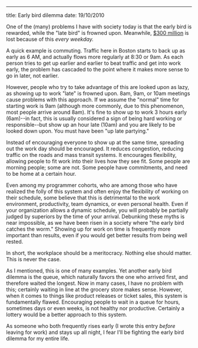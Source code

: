 ---
title: Early bird dilemma
date: 19/10/2010

One of the (many) problems I have with society today is that the early
bird is rewarded, while the "late bird" is frowned upon. Meanwhile,
[$300 million][1] is lost because of this *every weekday.*

A quick example is commuting. Traffic here in Boston starts to back up
as early as 6 AM, and actually flows more regularly at 8:30 or 9am. As
each person tries to get up earlier and earlier to beat traffic and get
into work early, the problem has cascaded to the point where it makes
more sense to go in later, not earlier.

However, people who try to take advantage of this are looked upon as
lazy, as showing up to work "late" is frowned upon. 8am, 9am, or 10am
meetings cause problems with this approach. If we assume the "normal"
time for starting work is 9am (although more commonly, due to this
phenomenon, most people arrive around 8am). It's fine to show up to work
3 hours early (6am)--in fact, this is usually considered a sign of being
hard working or responsible--but show up an hour late (10am) and you are
likely to be looked down upon. You must have been "up late partying."

Instead of encouraging everyone to show up at the same time, spreading
out the work day should be encouraged. It reduces congestion, reducing
traffic on the roads and mass transit systems. It encourages flexibility,
allowing people to fit work into their lives how they see fit. Some
people are morning people; some are not. Some people have commitments,
and need to be home at a certain hour.

Even among my programmer cohorts, who are among those who have realized
the folly of this system and often enjoy the flexibility of working on
their schedule, some believe that this is detrimental to the work
environment, productivity, team dynamics, or even personal health. Even
if your organization allows a dynamic schedule, you will probably be
partially judged by superiors by the time of your arrival. Debunking
these myths is near impossible, as we have been risen in a society where
"the early bird catches the worm." Showing up for work on time is
frequently more important than results, even if you would get better
results from being well rested.

In short, the workplace should be a meritocracy. Nothing else should
matter. This is never the case.

As I mentioned, this is one of many examples. Yet another early bird
dilemma is the queue, which naturally favors the one who arrived first,
and therefore waited the longest. Now in many cases, I have no problem
with this; certainly waiting in line at the grocery store makes sense.
However, when it comes to things like product releases or ticket sales,
this system is fundamentally flawed. Encouraging people to wait in a
queue for hours, sometimes days or even weeks, is not healthy nor
productive.  Certainly a lottery would be a better approach to this
system.

As someone who both frequently rises early (I wrote this entry _before_
leaving for work) and stays up all night, I fear I'll be fighting the
early bird dilemma for my entire life.

[1]: http://www.msnbc.msn.com/id/20829879/
